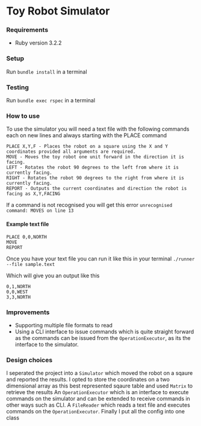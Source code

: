 # Toy Robot Simulator

### Requirements
* Ruby version 3.2.2

### Setup
Run `bundle install` in a terminal

### Testing
Run `bundle exec rspec` in a terminal

### How to use
To use the simulator you will need a text file with the following commands each on new lines and always starting with the PLACE command

```
PLACE X,Y,F - Places the robot on a square using the X and Y coordinates provided all arguments are required.
MOVE - Moves the toy robot one unit forward in the direction it is facing.
LEFT - Rotates the robot 90 degrees to the left from where it is currently facing.
RIGHT - Rotates the robot 90 degrees to the right from where it is currently facing.
REPORT - Outputs the current coordinates and direction the robot is facing as X,Y,FACING
```
If a command is not recognised you will get this error `unrecognised command: MOVES on line 13`

#### Example text file

````
PLACE 0,0,NORTH
MOVE
REPORT
````

Once you have your text file you can run it like this in your terminal `./runner --file sample.text`

Which will give you an output like this

```
0,1,NORTH
0,0,WEST
3,3,NORTH
```

### Improvements
* Supporting multiple file formats to read
* Using a CLI interface to issue commands which is quite straight forward as the commands can be issued from the `OperationExecutor`,
as its the interface to the simulator.

### Design choices
I seperated the project into a `Simulator` which moved the robot on a sqaure and reported the results. 
I opted to store the coordinates on a two dimensional array as this best represented sqaure table and used `Matrix` to retrieve the results
An `OperationExecutor` which is an interface to execute commands on the simulator and can be extended to receive commands in other ways such as CLI.
A `FileReader` which reads a text file and executes commands on the `OperationExecutor`. Finally I put all the config into one class 
